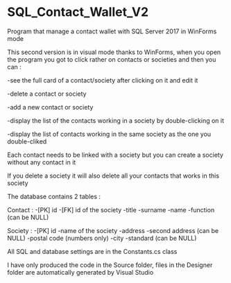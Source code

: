 # SQL_Contact_Wallet_V2
Program that manage a contact wallet with SQL Server 2017 in WinForms mode

This second version is in visual mode thanks to WinForms, when you open the program you got to click rather on contacts or societies and then you can :

-see the full card of a contact/society after clicking on it and edit it

-delete a contact or society

-add a new contact or society

-display the list of the contacts working in a society by double-clicking on it

-display the list of contacts working in the same society as the one you double-cliked

Each contact needs to be linked with a society but you can create a society without any contact in it

If you delete a society it will also delete all your contacts that works in this society

The database contains 2 tables :

Contact : -[PK] id -[FK] id of the society -title -surname -name -function (can be NULL)

Society : -[PK] id -name of the society -address -second address (can be NULL) -postal code (numbers only) -city -standard (can be NULL)

All SQL and database settings are in the Constants.cs class

I have only produced the code in the Source folder, files in the Designer folder are automatically generated by Visual Studio
